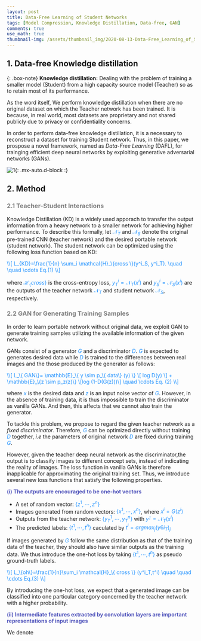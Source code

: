 ```yaml
---
layout: post
title: Data-Free Learning of Student Networks
tags: [Model Compression, Knowledge Distillation, Data-free, GAN]
comments: true
use_math: true
thumbnail-img: /assets/thumbnail_img/2020-08-13-Data-Free_Learning_of_Student_Networks/post.png
---
```


## 1. Data-free Knowledge distillation


{: .box-note}
**Knowledge distillation:** Dealing with the problem of training a smaller model (Student) from a high capacity source model (Teacher) so as to retain most of its performance.

As the word itself, We perform knowledge distillation when there are no original dataset on which the Teacher network has been trained. It is because, in real world, most datasets are proprietary and not shared publicly due to privacy or confidentiality concerns. 


In order to perform data-free knowledge distillation, it is a necessary to reconstruct a dataset for training Student network. Thus, in this paper, we prospose a novel framework, named as *Data-Free Learning* (DAFL), for trainging efficient deep neural networks by exploiting generative adversarial networks (GANs).


![1](https://da2so.github.io/assets/post_img/2020-08-13-Data-Free_Learning_of_Student_Networks/1.png){: .mx-auto.d-block :}

## 2. Method

### <span style="color:gray">2.1 Teacher-Student Interactions </span>

Knowledge Distillation (KD) is a widely used apporach to transfer the output information from a heavy network to a smaller network for achieving higher performance. To describe this formally, let <span style="color:DodgerBlue">$\mathcal{N}_T$</span> and <span style="color:DodgerBlue">$\mathcal{N}_S$</span> denote the original pre-trained CNN (teacher network) and the desired portable network (student network). The student network can be optimized using the following loss function based on KD:

<span style="color:DodgerBlue">
\\[
L_{KD}=\frac{1}{n} \sum_i \mathcal{H}_\{cross \}(y^i_S, y^i_T). \quad \quad \cdots Eq.(1)
\\]
</span>

where <span style="color:DodgerBlue">$\mathcal{H}_\{cross \}$</span> is the cross-entropy loss, <span style="color:DodgerBlue">$y^i_T= \mathcal{N}_T(x^i)$</span> and <span style="color:DodgerBlue">$y^i_S=\mathcal{N}_S(x^i)$</span> are the outputs of the teacher network <span style="color:DodgerBlue">$\mathcal{N}_T$</span> and student network <span style="color:DodgerBlue">$\mathcal{N}_S$</span>, respectively.



### <span style="color:gray">2.2 GAN for Generating Training Samples </span>

In order to learn portable network without original data, we exploit GAN to generate training samples utilizing the available information of the given network.

GANs consist of a generator  <span style="color:DodgerBlue">$G$</span> and a discriminator  <span style="color:DodgerBlue">$D$</span>.  <span style="color:DodgerBlue">$G$</span> is expected to generates desired data while <span style="color:DodgerBlue">$D$</span> is trained to the differences between real images and the those produced by the generator as follows:

<span style="color:DodgerBlue">
\\[
L_\{ GAN\}= \mathbb{E}_\{ y \sim p_\{ data\} (y) \} \[ log D(y) \] + \mathbb{E}_\{z \sim p_z(z)\} \[log (1-D(G(z)))\] \quad \cdots Eq. (2)
\\]
</span>

where  <span style="color:DodgerBlue">$x$</span> is the desired data and  <span style="color:DodgerBlue">$z$</span> is an input noise vector of  <span style="color:DodgerBlue">$G$</span>. However, in the absence of training data, it is thus impossible to train the discriminator as vanilla GANs. And then, this affects that we cannot also train the generator.

To tackle this problem, we propose to regard the given teacher network as a *fixed discriminator*. Therefore,  <span style="color:DodgerBlue">$G$</span> can be optimized directly without training <span style="color:DodgerBlue">$D$</span> together, *i.e* the parameters of original network <span style="color:DodgerBlue">$D$</span> are fixed during training <span style="color:DodgerBlue">$G$</span>.


However, given the teacher deep neural network as the discriminator,the output is to classify images to different concept sets, instead of indicating the reality of images. The loss function
in vanilla GANs is therefore inapplicable for approximating the original training set. Thus, we introduce several new loss functions that satisfy the following properties.


<span style="color:#5256BC"><b>(i) The outputs are encouraged to be one-hot vectors</b></span>


* A set of random vector: <span style="color:DodgerBlue">$\{ z^1, \cdots ,z^n \}$</span>
* Images generated from random vectors: <span style="color:DodgerBlue">$\{ x^1, \cdots , x^n\}$</span>, where <span style="color:DodgerBlue">$x^i=G(z^i)$</span>
* Outputs from the teacher network: <span style="color:DodgerBlue">$\{ y^1_T, \cdots, y^n_T \}$</span> with <span style="color:DodgerBlue">$y^_T=\mathcal{N}_T (x^i)$</span>
* The predicted labels: <span style="color:DodgerBlue">$\{ t^1, \cdots, t^n \}$</span> caculated by <span style="color:DodgerBlue">$t^i=argmax_j (y6i_T)_j$</span>


If images generated by <span style="color:DodgerBlue">$G$</span> follow the same distribution as that of the training data of the teacher, they should also have similar outputs as the training data. We thus introduce the one-hot loss by taking <span style="color:DodgerBlue">$\{ t^1, \cdots, t^n \}$</span> as pseudo ground-truth labels.

<span style="color:DodgerBlue">
\\[
L_\{oh\}=\frac{1}{n}\sum_i \mathcal{H}_\{ cross \} (y^i_T,t^i) \quad \quad \cdots Eq.(3)
\\]
</span>

By introducing the one-hot loss, we expect that a generated image can be classified into one particular category concerned by the teacher network with a higher probability.

<span style="color:#5256BC"><b>(ii) Intermediate features extracted by convolution layers are important representations of input images</b></span>


We denote 

